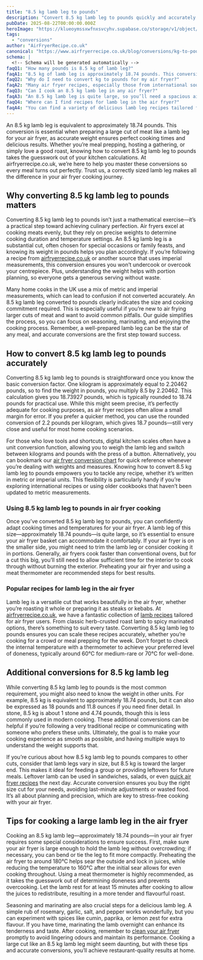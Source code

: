 ```yaml
---
title: "8.5 kg lamb leg to pounds"
description: "Convert 8.5 kg lamb leg to pounds quickly and accurately with our simple guide. Perfect for air fryer cooking and meal planning."
pubDate: 2025-08-22T00:00:00.000Z
heroImage: "https://klueoymssxwfnxsvcyhv.supabase.co/storage/v1/object/public/Shmucket/8-5-kg-lamb-leg-to-pounds.webp"
tags:
  - "conversions"
author: "AirFryerRecipe.co.uk"
canonical: "https://www.airfryerrecipe.co.uk/blog/conversions/kg-to-pounds/8-5-kg-lamb-leg-to-pounds"
schema: |
  <!-- Schema will be generated automatically -->
faqQ1: "How many pounds is 8.5 kg of lamb leg?"
faqA1: "8.5 kg of lamb leg is approximately 18.74 pounds. This conversion uses the standard factor where 1 kilogram equals about 2.20462 pounds. For most cooking purposes, you can round this to 18.7 pounds without any issues."
faqQ2: "Why do I need to convert kg to pounds for my air fryer?"
faqA2: "Many air fryer recipes, especially those from international sources or older cookbooks, use pounds instead of kilograms. Converting ensures you follow cooking times and temperatures accurately, which is crucial for achieving perfectly cooked meals. It also helps with portion planning and avoiding under or overcooking."
faqQ3: "Can I cook an 8.5 kg lamb leg in any air fryer?"
faqA3: "An 8.5 kg lamb leg is quite large, so you’ll need a spacious air fryer basket to accommodate it. Some larger or oven-style air fryers can handle it, but smaller models may require trimming or portioning the meat. Always check your air fryer’s capacity and recommendations before cooking."
faqQ4: "Where can I find recipes for lamb leg in the air fryer?"
faqA4: "You can find a variety of delicious lamb leg recipes tailored for air fryers on airfryerrecipe.co.uk. Their collection includes everything from classic roasts to modern twists, all designed to help you make the most of your air fryer. These recipes often include tips for seasoning, marinating, and achieving the perfect doneness."
---
```

<p>An 8.5 kg lamb leg is equivalent to approximately 18.74 pounds. This conversion is essential when preparing a large cut of meat like a lamb leg for your air fryer, as accurate weight ensures perfect cooking times and delicious results. Whether you’re meal prepping, hosting a gathering, or simply love a good roast, knowing how to convert 8.5 kg lamb leg to pounds takes the guesswork out of your kitchen calculations. At airfryerrecipe.co.uk, we’re here to help you master these conversions so every meal turns out perfectly. Trust us, a correctly sized lamb leg makes all the difference in your air fryer cooking journey.</p>

<h2>Why converting 8.5 kg lamb leg to pounds matters</h2>
<p>Converting 8.5 kg lamb leg to pounds isn’t just a mathematical exercise—it’s a practical step toward achieving culinary perfection. Air fryers excel at cooking meats evenly, but they rely on precise weights to determine cooking duration and temperature settings. An 8.5 kg lamb leg is a substantial cut, often chosen for special occasions or family feasts, and knowing its weight in pounds helps you plan accordingly. If you’re following a recipe from <a href="https://www.airfryerrecipe.co.uk">airfryerrecipe.co.uk</a> or another source that uses imperial measurements, this conversion ensures you won’t undercook or overcook your centrepiece. Plus, understanding the weight helps with portion planning, so everyone gets a generous serving without waste.</p>

<p>Many home cooks in the UK use a mix of metric and imperial measurements, which can lead to confusion if not converted accurately. An 8.5 kg lamb leg converted to pounds clearly indicates the size and cooking commitment required. This is especially useful if you’re new to air frying larger cuts of meat and want to avoid common pitfalls. Our guide simplifies the process, so you can focus on seasoning, marinating, and enjoying the cooking process. Remember, a well-prepared lamb leg can be the star of any meal, and accurate conversions are the first step toward success.</p>

<h2>How to convert 8.5 kg lamb leg to pounds accurately</h2>
<p>Converting 8.5 kg lamb leg to pounds is straightforward once you know the basic conversion factor. One kilogram is approximately equal to 2.20462 pounds, so to find the weight in pounds, you multiply 8.5 by 2.20462. This calculation gives you 18.73927 pounds, which is typically rounded to 18.74 pounds for practical use. While this might seem precise, it’s perfectly adequate for cooking purposes, as air fryer recipes often allow a small margin for error. If you prefer a quicker method, you can use the rounded conversion of 2.2 pounds per kilogram, which gives 18.7 pounds—still very close and useful for most home cooking scenarios.</p>

<p>For those who love tools and shortcuts, digital kitchen scales often have a unit conversion function, allowing you to weigh the lamb leg and switch between kilograms and pounds with the press of a button. Alternatively, you can bookmark our <a href="https://www.airfryerrecipe.co.uk/air-fryer-conversion-chart">air fryer conversion chart</a> for quick reference whenever you’re dealing with weights and measures. Knowing how to convert 8.5 kg lamb leg to pounds empowers you to tackle any recipe, whether it’s written in metric or imperial units. This flexibility is particularly handy if you’re exploring international recipes or using older cookbooks that haven’t been updated to metric measurements.</p>

<h3>Using 8.5 kg lamb leg to pounds in air fryer cooking</h3>
<p>Once you’ve converted 8.5 kg lamb leg to pounds, you can confidently adapt cooking times and temperatures for your air fryer. A lamb leg of this size—approximately 18.74 pounds—is quite large, so it’s essential to ensure your air fryer basket can accommodate it comfortably. If your air fryer is on the smaller side, you might need to trim the lamb leg or consider cooking it in portions. Generally, air fryers cook faster than conventional ovens, but for a cut this big, you’ll still need to allow sufficient time for the interior to cook through without burning the exterior. Preheating your air fryer and using a meat thermometer are recommended steps for best results.</p>

<h3>Popular recipes for lamb leg in the air fryer</h3>
<p>Lamb leg is a versatile cut that works beautifully in the air fryer, whether you’re roasting it whole or preparing it as steaks or kebabs. At <a href="https://www.airfryerrecipe.co.uk">airfryerrecipe.co.uk</a>, we have a fantastic collection of <a href="https://www.airfryerrecipe.co.uk/recipe-category/lamb">lamb recipes</a> tailored for air fryer users. From classic herb-crusted roast lamb to spicy marinated options, there’s something to suit every taste. Converting 8.5 kg lamb leg to pounds ensures you can scale these recipes accurately, whether you’re cooking for a crowd or meal prepping for the week. Don’t forget to check the internal temperature with a thermometer to achieve your preferred level of doneness, typically around 60°C for medium-rare or 70°C for well-done.</p>

<h2>Additional conversions for 8.5 kg lamb leg</h2>
<p>While converting 8.5 kg lamb leg to pounds is the most common requirement, you might also need to know the weight in other units. For example, 8.5 kg is equivalent to approximately 18.74 pounds, but it can also be expressed as 18 pounds and 11.8 ounces if you need finer detail. In stone, 8.5 kg is about 1 stone and 4.74 pounds, though this is less commonly used in modern cooking. These additional conversions can be helpful if you’re following a very traditional recipe or communicating with someone who prefers these units. Ultimately, the goal is to make your cooking experience as smooth as possible, and having multiple ways to understand the weight supports that.</p>

<p>If you’re curious about how 8.5 kg lamb leg to pounds compares to other cuts, consider that lamb legs vary in size, but 8.5 kg is toward the larger end. This makes it ideal for feeding a group or providing leftovers for future meals. Leftover lamb can be used in sandwiches, salads, or even <a href="https://www.airfryerrecipe.co.uk/recipes">quick air fryer recipes</a> the next day. Accurate conversion ensures you buy the right size cut for your needs, avoiding last-minute adjustments or wasted food. It’s all about planning and precision, which are key to stress-free cooking with your air fryer.</p>

<h2>Tips for cooking a large lamb leg in the air fryer</h2>
<p>Cooking an 8.5 kg lamb leg—approximately 18.74 pounds—in your air fryer requires some special considerations to ensure success. First, make sure your air fryer is large enough to hold the lamb leg without overcrowding; if necessary, you can bend or tie the leg to fit more compactly. Preheating the air fryer to around 180°C helps sear the outside and lock in juices, while reducing the temperature to 160°C after the initial sear allows for even cooking throughout. Using a meat thermometer is highly recommended, as it takes the guesswork out of determining doneness and prevents overcooking. Let the lamb rest for at least 15 minutes after cooking to allow the juices to redistribute, resulting in a more tender and flavourful roast.</p>

<p>Seasoning and marinating are also crucial steps for a delicious lamb leg. A simple rub of rosemary, garlic, salt, and pepper works wonderfully, but you can experiment with spices like cumin, paprika, or lemon zest for extra flavour. If you have time, marinating the lamb overnight can enhance its tenderness and taste. After cooking, remember to <a href="https://www.airfryerrecipe.co.uk/air-fryer-cleaner">clean your air fryer</a> promptly to avoid lingering odours and maintain its performance. Cooking a large cut like an 8.5 kg lamb leg might seem daunting, but with these tips and accurate conversions, you’ll achieve restaurant-quality results at home.</p>
